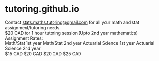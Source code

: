 # tutoring.github.io  
Contact stats.maths.tutoring@gmail.com for all your math and stat assignment/tutoring needs.</endl>  
$20 CAD for 1 hour tutoring session (Upto 2nd year mathematics)  
Assignment Rates:  
Math/Stat 1st year               Math/Stat 2nd year               Actuarial Science 1st year               Actuarial Science 2nd year                   
$15 CAD                          $20 CAD                          $20 CAD                                  $25 CAD   
